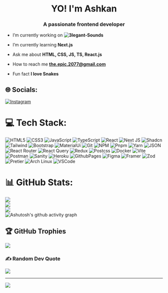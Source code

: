 <h1 align="center">YO! I'm Ashkan</h1>
<h3 align="center">A passionate frontend developer</h3>

- I’m currently working on **![3legant-Sounds](https://github.com/Epic2077/3legant-Sounds)**

- I’m currently learning **Next.js**

- Ask me about **HTML, CSS, JS, TS, React.js**

- How to reach me **the.epic.2077@gmail.com**

- Fun fact **I love Snakes**


## 🌐 Socials:
[![Instagram](https://img.shields.io/badge/Instagram-%23E4405F.svg?logo=Instagram&logoColor=white)](https://instagram.com/Ashkan_2077) 

# 💻 Tech Stack:
![HTML5](https://img.shields.io/badge/html5-%23E34F26.svg?style=for-the-badge&logo=html5&logoColor=white) ![CSS3](https://img.shields.io/badge/css3-%231572B6.svg?style=for-the-badge&logo=css3&logoColor=white) ![JavaScript](https://img.shields.io/badge/javascript-%23323330.svg?style=for-the-badge&logo=javascript&logoColor=%23F7DF1E) ![TypeScript](https://img.shields.io/badge/TypeScript-007ACC?style=for-the-badge&logo=typescript&logoColor=white) ![React](https://img.shields.io/badge/react-%2320232a.svg?style=for-the-badge&logo=react&logoColor=%2361DAFB) ![Next JS](https://img.shields.io/badge/Next-black?style=for-the-badge&logo=next.js&logoColor=white) ![Shadcn](https://img.shields.io/badge/shadcn%2Fui-000000?style=for-the-badge&logo=shadcnui&logoColor=white) ![Tailwind](https://img.shields.io/badge/Tailwind_CSS-38B2AC?style=for-the-badge&logo=tailwind-css&logoColor=white) ![Bootstrap](https://img.shields.io/badge/bootstrap-%238511FA.svg?style=for-the-badge&logo=bootstrap&logoColor=white) ![MaterialUi](https://img.shields.io/badge/Material%20UI-007FFF?style=for-the-badge&logo=mui&logoColor=white) ![Git](https://img.shields.io/badge/git-%23F05033.svg?style=for-the-badge&logo=git&logoColor=white) ![NPM](https://img.shields.io/badge/NPM-%23CB3837.svg?style=for-the-badge&logo=npm&logoColor=white) ![Pnpm](https://img.shields.io/badge/pnpm-yellow?style=for-the-badge&logo=pnpm&logoColor=white) ![Yarn](https://img.shields.io/badge/Yarn-2C8EBB?style=for-the-badge&logo=yarn&logoColor=white) ![JSON](https://img.shields.io/badge/json-5E5C5C?style=for-the-badge&logo=json&logoColor=white) ![React Router](https://img.shields.io/badge/React_Router-CA4245?style=for-the-badge&logo=react-router&logoColor=white) ![React Query](https://img.shields.io/badge/React_Query-FF4154?style=for-the-badge&logo=ReactQuery&logoColor=white) ![Redux](https://img.shields.io/badge/Redux-593D88?style=for-the-badge&logo=redux&logoColor=white) ![Postcss](https://img.shields.io/badge/postcss-DD3A0A?style=for-the-badge&logo=postcss&logoColor=white) ![Docker](https://img.shields.io/badge/Docker-1877F2?style=for-the-badge&logo=docker&logoColor=white) ![Vite](https://img.shields.io/badge/vite-%23646CFF.svg?style=for-the-badge&logo=vite&logoColor=white) ![Postman](https://img.shields.io/badge/Postman-FF6C37?style=for-the-badge&logo=Postman&logoColor=white) ![Sanity](https://img.shields.io/badge/sanity-F03E2F?style=for-the-badge&logo=sanity&logoColor=white) ![Heroku](https://img.shields.io/badge/heroku-%23430098.svg?style=for-the-badge&logo=heroku&logoColor=white) ![GithubPages](https://img.shields.io/badge/github%20pages-121013?style=for-the-badge&logo=github&logoColor=white) ![Figma](https://img.shields.io/badge/figma-%23F24E1E.svg?style=for-the-badge&logo=figma&logoColor=white) ![Framer](https://img.shields.io/badge/Framer-black?style=for-the-badge&logo=framer&logoColor=blue) ![Zod](https://img.shields.io/badge/Zod-000000?style=for-the-badge&logo=zod&logoColor=3068B7) ![Pretier](https://img.shields.io/badge/prettier-1A2C34?style=for-the-badge&logo=prettier&logoColor=F7BA3E) ![Arch Linux](https://img.shields.io/badge/Arch_Linux-1793D1?style=for-the-badge&logo=arch-linux&logoColor=white) ![VSCode](https://img.shields.io/badge/VSCode-0078D4?style=for-the-badge&logo=visual%20studio%20code&logoColor=white)
# 📊 GitHub Stats:
![](https://github-readme-stats.vercel.app/api?username=Epic2077&theme=github_dark&hide_border=false&include_all_commits=true&count_private=false)<br/>
![](https://github-readme-streak-stats.herokuapp.com/?user=Epic2077&theme=github_dark&hide_border=false)<br/>
![](https://github-readme-stats.vercel.app/api/top-langs/?username=Epic2077&theme=github_dark&hide_border=false&langs_count=10&count_private=false&layout=compact)<br />
![Ashutosh's github activity graph](https://github-readme-activity-graph.vercel.app/graph?username=Epic2077&bg_color=0d1117&color=39d353&line=ae0004&point=01acc5&theme=github_dark&area=true&hide_border=false)


## 🏆 GitHub Trophies
![](https://github-profile-trophy.vercel.app/?username=Epic2077&theme=tokyonight&no-frame=false&no-bg=true&margin-w=4)

### ✍️ Random Dev Quote
![](https://quotes-github-readme.vercel.app/api?type=horizontal&theme=tokyonight)

---
[![](https://visitcount.itsvg.in/api?id=Epic2077&icon=2&color=0)](https://visitcount.itsvg.in)

